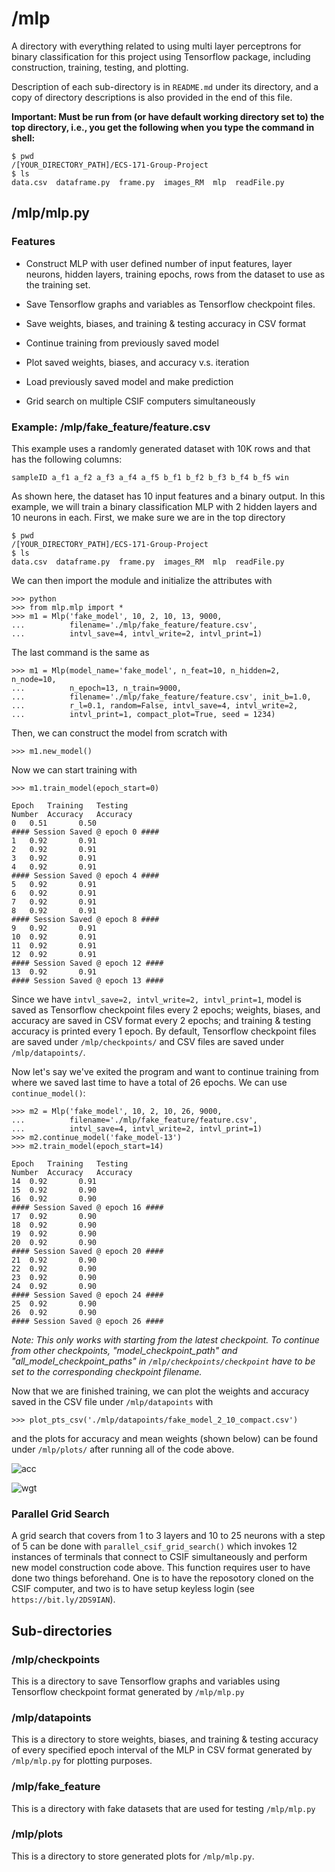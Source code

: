 # /mlp

A directory with everything related to using multi layer perceptrons for binary classification for this project using Tensorflow package, including construction, training, testing, and plotting.

Description of each sub-directory is in `README.md` under its directory, and
a copy of directory descriptions is also provided in the end of this file.

**Important: Must be run from (or have default working directory set to) the top directory, i.e., you get the following when you type the command in shell:**

    $ pwd
    /[YOUR_DIRECTORY_PATH]/ECS-171-Group-Project
    $ ls
    data.csv  dataframe.py  frame.py  images_RM  mlp  readFile.py

## /mlp/mlp.py

### Features

- Construct MLP with user defined number of input features, layer neurons,
hidden layers, training epochs, rows from the dataset to use as the training
set.

- Save Tensorflow graphs and variables as Tensorflow checkpoint files.

- Save weights, biases, and training & testing accuracy in CSV format

- Continue training from previously saved model

- Plot saved weights, biases, and accuracy v.s. iteration

- Load previously saved model and make prediction

- Grid search on multiple CSIF computers simultaneously

### Example: /mlp/fake\_feature/feature.csv

This example uses a randomly generated dataset with 10K rows and that has the following columns:

    sampleID a_f1 a_f2 a_f3 a_f4 a_f5 b_f1 b_f2 b_f3 b_f4 b_f5 win

As shown here, the dataset has 10 input features and a binary output. In this
example, we will train a binary classification MLP with 2 hidden layers and 10
neurons in each. First, we make sure we are in the top directory

    $ pwd
    /[YOUR_DIRECTORY_PATH]/ECS-171-Group-Project
    $ ls
    data.csv  dataframe.py  frame.py  images_RM  mlp  readFile.py

We can then import the module and initialize the attributes with

    >>> python
    >>> from mlp.mlp import *
    >>> m1 = Mlp('fake_model', 10, 2, 10, 13, 9000,
    ...          filename='./mlp/fake_feature/feature.csv',
    ...          intvl_save=4, intvl_write=2, intvl_print=1)

The last command is the same as

    >>> m1 = Mlp(model_name='fake_model', n_feat=10, n_hidden=2, n_node=10,
    ...          n_epoch=13, n_train=9000,
    ...          filename='./mlp/fake_feature/feature.csv', init_b=1.0,
    ...          r_l=0.1, random=False, intvl_save=4, intvl_write=2,
    ...          intvl_print=1, compact_plot=True, seed = 1234)

Then, we can construct the model from scratch with

    >>> m1.new_model()

Now we can start training with

    >>> m1.train_model(epoch_start=0)

    Epoch	Training   Testing
    Number	Accuracy   Accuracy
    0	0.51	   0.50
    #### Session Saved @ epoch 0 ####
    1	0.92	   0.91
    2	0.92	   0.91
    3	0.92	   0.91
    4	0.92	   0.91
    #### Session Saved @ epoch 4 ####
    5	0.92	   0.91
    6	0.92	   0.91
    7	0.92	   0.91
    8	0.92	   0.91
    #### Session Saved @ epoch 8 ####
    9	0.92	   0.91
    10	0.92	   0.91
    11	0.92	   0.91
    12	0.92	   0.91
    #### Session Saved @ epoch 12 ####
    13	0.92	   0.91
    #### Session Saved @ epoch 13 ####

Since we have `intvl_save=2, intvl_write=2, intvl_print=1`, model is saved as
Tensorflow checkpoint files every 2 epochs; weights, biases, and accuracy are saved in CSV format every 2 epochs; and training & testing accuracy is printed every 1 epoch. By default, Tensorflow checkpoint files are saved under `/mlp/checkpoints/` and CSV files are saved under `/mlp/datapoints/`.

Now let's say we've exited the program and want to continue training from where
we saved last time to have a total of 26 epochs. We can use `continue_model()`:

    >>> m2 = Mlp('fake_model', 10, 2, 10, 26, 9000,
    ...          filename='./mlp/fake_feature/feature.csv',
    ...          intvl_save=4, intvl_write=2, intvl_print=1)
    >>> m2.continue_model('fake_model-13')
    >>> m2.train_model(epoch_start=14)

    Epoch	Training   Testing
    Number	Accuracy   Accuracy
    14	0.92	   0.91
    15	0.92	   0.90
    16	0.92	   0.90
    #### Session Saved @ epoch 16 ####
    17	0.92	   0.90
    18	0.92	   0.90
    19	0.92	   0.90
    20	0.92	   0.90
    #### Session Saved @ epoch 20 ####
    21	0.92	   0.90
    22	0.92	   0.90
    23	0.92	   0.90
    24	0.92	   0.90
    #### Session Saved @ epoch 24 ####
    25	0.92	   0.90
    26	0.92	   0.90
    #### Session Saved @ epoch 26 ####

*Note: This only works with starting from the latest checkpoint. To continue
from other checkpoints, "model\_checkpoint\_path" and
"all\_model\_checkpoint\_paths" in `/mlp/checkpoints/checkpoint` have to be
set to the corresponding checkpoint filename.*

Now that we are finished training, we can plot the weights and accuracy saved
in the CSV file under `/mlp/datapoints` with

    >>> plot_pts_csv('./mlp/datapoints/fake_model_2_10_compact.csv')

and the plots for accuracy and mean weights (shown below) can be found under
`/mlp/plots/` after running all of the code above.

![acc](/images_RM/fake_model_2_10_compact_accuracy.png)

![wgt](/images_RM/fake_model_2_10_compact_weights.png)


### Parallel Grid Search

A grid search that covers from 1 to 3 layers and 10 to 25 neurons with a step
of 5 can be done with `parallel_csif_grid_search()` which invokes 12 instances
of terminals that connect to CSIF simultaneously and perform new model
construction code above. This function requires user to have done two things
beforehand. One is to have the reposotory cloned on the CSIF computer, and two
is to have setup keyless login (see `https://bit.ly/2DS9IAN`).

## Sub-directories

### /mlp/checkpoints

This is a directory to save Tensorflow graphs and variables using Tensorflow
checkpoint format generated by `/mlp/mlp.py`

### /mlp/datapoints

This is a directory to store weights, biases, and training & testing accuracy
of every specified epoch interval of the MLP in CSV format generated by
`/mlp/mlp.py` for plotting purposes.


### /mlp/fake\_feature

This is a directory with fake datasets that are used for testing `/mlp/mlp.py`

### /mlp/plots

This is a directory to store generated plots for `/mlp/mlp.py`.

